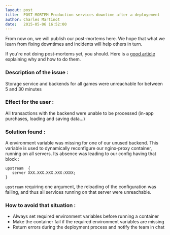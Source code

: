 ```yaml
---
layout: post
title:  POST-MORTEM Production services downtime after a deployement
author: Charles Martinot
date:   2015-05-06 16:52:00
---
```

From now on, we will publish our post-mortems here. We hope that what we learn 
from fixing downtimes and incidents will help others in turn.

If you're not doing post-mortems yet, you should. Here is a [good article][1] 
explaining why and how to do them.

### Description of the issue : 
Storage service and backends for all games were
unreachable for between 5 and 30 minutes

### Effect for the user : 
All transactions with the backend were unable to be 
processed (in-app purchases, loading and saving data...)

### Solution found : 
A environment variable was missing for one of our unused 
backend. This variable is used to dynamically reconfigure our nginx-proxy 
container, running on all servers. Its absence was leading to our config having 
that block : 

    upstream  {
       server XXX.XXX.XXX.XXX:XXXX;
    }

`upstream` requiring one argument, the reloading of the configuration was 
failing, and thus all services running on that server were unreachable.

### How to avoid that situation : 
+  Always set required environment variables before running a container
+  Make the container fail if the required environment variables are missing
+  Return errors during the deployment process and notify the team in chat

[1]: https://codeascraft.com/2012/05/22/blameless-postmortems/
